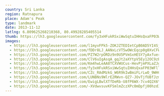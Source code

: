 ```yaml
---
country: Sri Lanka
region: Ratnapura
place: Adam's Peak
type: landmark
date: 2013-11-12
latlng: 6.809625268210368, 80.49928285405514
thumb: https://lh3.googleusercontent.com/fy3xHFukRSxiWwSqtuIHHsQxaFP03WFlT1VV2Yd-uYliWXBdTEbfuBFUCHEBRhhJYZvStdjZ3_-N3b4yERFYtXE0PEXxvEcQwX6DHAVR770b2UneIMFOpgpvwQKmpcNR6e3e7Fs3jQ
images:
  - https://lh3.googleusercontent.com/l1myvFPk5-ZOKJZTEDIetCpB0AD5YI4SjI9C8DoOt_1_jxIMcGQbZG3JQecyurh0tsS6Vbdvt0IrG9izGC5Vc8Cs167gdQOtEcohVw1-WXr9rJl8lmZYQsrE7Al3xIDFGEAXTZKk_w
  - https://lh3.googleusercontent.com/fDDr8LJ_AANxLcVT5wOWcEqcp0g0XvCFW7n2iv4THxCYjUdpIXHO-mqqx8-DY0QQ2Rz0n5uI8QszpiA8uhzVD4y3D1nlZUNmXQR2czblN7XCjyWPJYCDAb9QS2TRahb3i0FS5j858Q
  - https://lh3.googleusercontent.com/PZ7W2rpORDz9n9U5PVmSxHESY7yAxfuerOngg-YBW7E6w6jiqf8TV_YqqluuA0XR9r8nc9lR6ti6bJssnFYRlb7eXxfc_ppxj7GUFysDbyXbj9ZyvGa10PcY8SrpUh8FGOHYKihPPA
  - https://lh3.googleusercontent.com/ClV6uIgAsqA_gqJt2aXYtpV5Ey12OC9zBQ0e89jMGzM6RAk6Qx1uu4wexf2K2R9TScrIx7WNd56sFx5H_pyP6EG5wVIb4Ywz29mGUVkVOK44hHvRF6xw_vT2Bc7VBJ0Sf3rcq7CIlA
  - https://lh3.googleusercontent.com/Km4hwLeAA8TCXVWUCus-HevPjmPXLaZJgdwk3RwXuznjpQ3ELNjJnYElTMBWjaa5iEf6m24blvxOqbvjlwUTDqGHZDy3KYrFKet1vDvISXMmKcjbAuSvX5sST2JtadAJa4E7r1-d3Q
  - https://lh3.googleusercontent.com/fy3xHFukRSxiWwSqtuIHHsQxaFP03WFlT1VV2Yd-uYliWXBdTEbfuBFUCHEBRhhJYZvStdjZ3_-N3b4yERFYtXE0PEXxvEcQwX6DHAVR770b2UneIMFOpgpvwQKmpcNR6e3e7Fs3jQ
  - https://lh3.googleusercontent.com/CZc_RAdMzkG_W6R9kIwBmiFLrLwO_9WHChOjmE-Qk1FJp7QSJ-qwQ6IZOMh4IrXucxi7ItvHTqISc7n_tWOE17wq8RuiYoO7xRJmdXky8W2izfNGQMAMLjfcF-oANwXB30jw6rtVmA
  - https://lh3.googleusercontent.com/LUNBNs9WlrE2RWvn-QZ7-JOvTjfUBfJzmSlh8QIIe2ryS7-2taqMq07KWhhuuoNb3Kb15RBX1F4TvE0-RKMtW4RBrlZBUNgGEzdOClB0vBFZ9zeFnXlPdbRkvtrczdSkch5BK7Nyqg
  - https://lh3.googleusercontent.com/EwigLBwlXTfDeRb-U8fP6WX-7cv4Q2X6Yl0oje84arep9bqpuNP8aqZH9QXl_ukc32er9_8DM1F8-1dNTor7hbsD6yYop8eAcsAr6pAJBOUNY_DMhX6XetZuVIWXLC6jh-1s72gqRw
  - https://lh3.googleusercontent.com/-XVdwvsuvKFSmlmZczXPc0mDpfj00hzd3fIsWZCFqXbW18kUvoBBUnSf_mpG0-UPa27GGdAd-fqcBN7mGnp2i2058LmmXF6piwy3wtijSSL0KjkzRpMyjXBLzgL24Y_21xX-PgfvLQ
---
```

